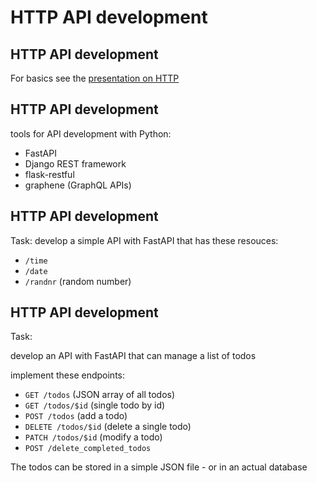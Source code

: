 # HTTP API development

## HTTP API development

For basics see the [presentation on HTTP](./http-en.html#/1)

## HTTP API development

tools for API development with Python:

- FastAPI
- Django REST framework
- flask-restful
- graphene (GraphQL APIs)

## HTTP API development

Task: develop a simple API with FastAPI that has these resouces:

- `/time`
- `/date`
- `/randnr` (random number)

## HTTP API development

Task:

develop an API with FastAPI that can manage a list of todos

implement these endpoints:

- `GET /todos` (JSON array of all todos)
- `GET /todos/$id` (single todo by id)
- `POST /todos` (add a todo)
- `DELETE /todos/$id` (delete a single todo)
- `PATCH /todos/$id` (modify a todo)
- `POST /delete_completed_todos`

The todos can be stored in a simple JSON file - or in an actual database
